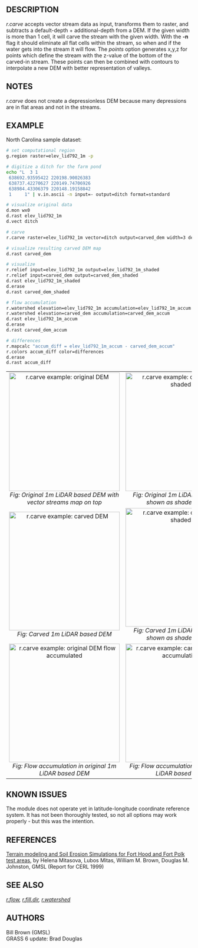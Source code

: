 ## DESCRIPTION

*r.carve* accepts vector stream data as input, transforms them to
raster, and subtracts a default-depth + additional-depth from a DEM. If
the given width is more than 1 cell, it will carve the stream with the
given width. With the **-n** flag it should eliminate all flat cells
within the stream, so when and if the water gets into the stream it will
flow. The *points* option generates x,y,z for points which define the
stream with the z-value of the bottom of the carved-in stream. These
points can then be combined with contours to interpolate a new DEM with
better representation of valleys.

## NOTES

*r.carve* does not create a depressionless DEM because many depressions
are in flat areas and not in the streams.

## EXAMPLE

North Carolina sample dataset:

```sh
# set computational region
g.region raster=elev_lid792_1m -p

# digitize a ditch for the farm pond
echo "L  3 1
 638692.93595422 220198.90026383
 638737.42270627 220149.74706926
 638984.43306379 220148.19158842
 1     1" | v.in.ascii -n input=- output=ditch format=standard

# visualize original data
d.mon wx0
d.rast elev_lid792_1m
d.vect ditch

# carve
r.carve raster=elev_lid792_1m vector=ditch output=carved_dem width=3 depth=0.5

# visualize resulting carved DEM map
d.rast carved_dem

# visualize
r.relief input=elev_lid792_1m output=elev_lid792_1m_shaded
r.relief input=carved_dem output=carved_dem_shaded
d.rast elev_lid792_1m_shaded
d.erase
d.rast carved_dem_shaded

# flow accumulation
r.watershed elevation=elev_lid792_1m accumulation=elev_lid792_1m_accum
r.watershed elevation=carved_dem accumulation=carved_dem_accum
d.rast elev_lid792_1m_accum
d.erase
d.rast carved_dem_accum

# differences
r.mapcalc "accum_diff = elev_lid792_1m_accum - carved_dem_accum"
r.colors accum_diff color=differences
d.erase
d.rast accum_diff
```

<table data-border="1">
<colgroup>
<col style="width: 50%" />
<col style="width: 50%" />
</colgroup>
<tbody>
<tr class="odd">
<td style="text-align: center;"><a href="r_carve_dem_orig.png"><img
src="r_carve_dem_orig.png" data-border="0" width="300" height="321"
alt="r.carve example: original DEM" /></a><br />
<em>Fig: Original 1m LiDAR based DEM with vector streams map on
top</em></td>
<td style="text-align: center;"><a
href="r_carve_dem_orig_shaded.png"><img
src="r_carve_dem_orig_shaded.png" data-border="0" width="300"
height="321" alt="r.carve example: original DEM shaded" /></a><br />
<em>Fig: Original 1m LiDAR based DEM shown as shaded terrain</em></td>
</tr>
<tr class="even">
<td style="text-align: center;"><a href="r_carve_dem_carved.png"><img
src="r_carve_dem_carved.png" data-border="0" width="300" height="321"
alt="r.carve example: carved DEM" /></a><br />
<em>Fig: Carved 1m LiDAR based DEM</em></td>
<td style="text-align: center;"><a
href="r_carve_dem_carved_shaded.png"><img
src="r_carve_dem_carved_shaded.png" data-border="0" width="300"
height="321" alt="r.carve example: carved DEM shaded" /></a><br />
<em>Fig: Carved 1m LiDAR based DEM shown as shaded terrain</em></td>
</tr>
<tr class="odd">
<td style="text-align: center;"><a
href="r_carve_dem_orig_accum.png"><img src="r_carve_dem_orig_accum.png"
data-border="0" width="300" height="321"
alt="r.carve example: original DEM flow accumulated" /></a><br />
<em>Fig: Flow accumulation in original 1m LiDAR based DEM</em></td>
<td style="text-align: center;"><a
href="r_carve_dem_carved_accum.png"><img
src="r_carve_dem_carved_accum.png" data-border="0" width="300"
height="321"
alt="r.carve example: carved DEM flow accumulation" /></a><br />
<em>Fig: Flow accumulation in carved 1m LiDAR based DEM</em></td>
</tr>
</tbody>
</table>

## KNOWN ISSUES

The module does not operate yet in latitude-longitude coordinate
reference system. It has not been thoroughly tested, so not all options
may work properly - but this was the intention.

## REFERENCES

[Terrain modeling and Soil Erosion Simulations for Fort Hood and Fort
Polk test
areas](https://web.archive.org/web/20240310015553/http://fatra.cnr.ncsu.edu/~hmitaso/gmslab/reports/cerl99/rep99.html),
by Helena Mitasova, Lubos Mitas, William M. Brown, Douglas M. Johnston,
GMSL (Report for CERL 1999)

## SEE ALSO

*[r.flow](r.flow.md), [r.fill.dir](r.fill.dir.md),
[r.watershed](r.watershed.md)*

## AUTHORS

Bill Brown (GMSL)  
GRASS 6 update: Brad Douglas

